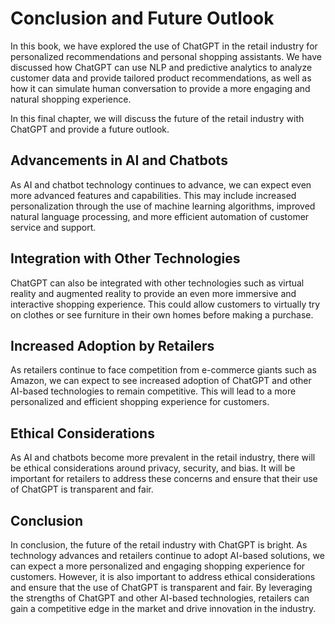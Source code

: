 Conclusion and Future Outlook
================================================================================

In this book, we have explored the use of ChatGPT in the retail industry for personalized recommendations and personal shopping assistants. We have discussed how ChatGPT can use NLP and predictive analytics to analyze customer data and provide tailored product recommendations, as well as how it can simulate human conversation to provide a more engaging and natural shopping experience.

In this final chapter, we will discuss the future of the retail industry with ChatGPT and provide a future outlook.

Advancements in AI and Chatbots
-------------------------------

As AI and chatbot technology continues to advance, we can expect even more advanced features and capabilities. This may include increased personalization through the use of machine learning algorithms, improved natural language processing, and more efficient automation of customer service and support.

Integration with Other Technologies
-----------------------------------

ChatGPT can also be integrated with other technologies such as virtual reality and augmented reality to provide an even more immersive and interactive shopping experience. This could allow customers to virtually try on clothes or see furniture in their own homes before making a purchase.

Increased Adoption by Retailers
-------------------------------

As retailers continue to face competition from e-commerce giants such as Amazon, we can expect to see increased adoption of ChatGPT and other AI-based technologies to remain competitive. This will lead to a more personalized and efficient shopping experience for customers.

Ethical Considerations
----------------------

As AI and chatbots become more prevalent in the retail industry, there will be ethical considerations around privacy, security, and bias. It will be important for retailers to address these concerns and ensure that their use of ChatGPT is transparent and fair.

Conclusion
----------

In conclusion, the future of the retail industry with ChatGPT is bright. As technology advances and retailers continue to adopt AI-based solutions, we can expect a more personalized and engaging shopping experience for customers. However, it is also important to address ethical considerations and ensure that the use of ChatGPT is transparent and fair. By leveraging the strengths of ChatGPT and other AI-based technologies, retailers can gain a competitive edge in the market and drive innovation in the industry.
